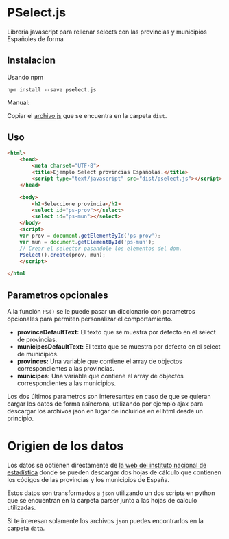 # PSelect.js

Libreria javascript para rellenar selects con las provincias y municipios Españoles de forma 

## Instalacion

Usando npm

	npm install --save pselect.js

Manual:

Copiar el [archivo js](https://github.com/IagoLast/pselect/blob/master/dist/pselect.js) que se encuentra en la carpeta `dist`.

## Uso

```html
<html>
	<head>
		<meta charset="UTF-8">
		<title>Ejemplo Select provincias Españolas.</title>
		<script type="text/javascript" src="dist/pselect.js"></script>
	</head>

	<body>
		<h2>Seleccione provincia</h2>
		<select id="ps-prov"></select>
		<select id="ps-mun"></select>
	</body>
	<script>
	var prov = document.getElementById('ps-prov');
	var mun = document.getElementById('ps-mun');
	// Crear el selector pasandole los elementos del dom.
	Pselect().create(prov, mun);
	</script>

</html
```

## Parametros opcionales

A la función `PS()` se le puede pasar un diccionario con parametros opcionales para permiten personalizar el comportamiento.

* **provinceDefaultText:** El texto que se muestra por defecto en el select de provincias.
* **municipesDefaultText:** El texto que se muestra por defecto en el select de municipios.
* **provinces:** Una variable que contiene el array de objectos correspondientes a las provincias. 
* **municipes:** Una variable que contiene el array de objectos correspondientes a las municipios. 

Los dos últimos parametros son interesantes en caso de que se quieran cargar los datos de forma asíncrona, utilizando por ejemplo ajax para descargar los archivos json en lugar de incluirlos en el html desde un principio.

# Origien de los datos

Los datos se obtienen directamente de [la web del instituto nacional de estadística](http://www.ine.es/jaxi/menu.do?type=pcaxis&path=%2Ft20%2Fe245%2Fcodmun%2F&file=inebase&L=0) donde se pueden descargar dos hojas de cálculo que contienen los códigos de las provincias y los municipios de España.

Estos datos son transformados a `json` utilizando un dos scripts en python que se encuentran en la carpeta parser junto a las hojas de calculo utilizadas.

Si te interesan solamente los archivos `json` puedes encontrarlos en la carpeta `data`.
